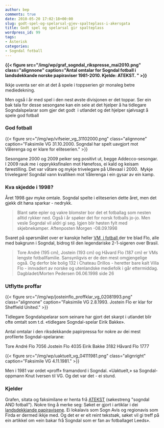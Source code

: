 ```yaml
---
author: bep
comments: true
date: 2010-05-20 17:02:18+00:00
slug: godt-spel-og-spelarsal-gjev-spalteplass-i-akersgata
title: Godt spel og spelarsal gir spalteplass
wordpress_id: 99
tags: 
- Asterisk
categories:
- Sogndal fotball
---
```


**{{< figure src="/img/wp/graf_sogndal_rikspresse_mai2010.png" class="alignnone" caption="Antal omtalar for Sogndal fotball i landsdekkande norske papiraviser 1981-2010. Kjelde: ATEKST. " >}}**

Ikkje uventa ser ein at det å spele i toppserien gir monaleg betre mediedekning.

<!--more-->

Men også i år med spel i den nest øvste divisjonen er det toppar. Ser ein bak tala for desse sesongane kan ein seie at det hjelper å ha tidlegare Sogndalspelarar som gjer det godt  i utlandet og det hjelper sjølvsagt å spele god fotball





### God fotball


{{< figure src="/img/wp/vifseier_vg_31102000.png" class="alignnone" caption="Faksimile VG 31.10.2000. Sogndal har spelt uavgjort mot Vålerenga og er klare for eliteserien." >}}

Sesongane 2000 og 2009 peiker seg positivt ut, begge Addecco-sesongar. I 2009 rauk me i opprykksfinalen mot Hønefoss, ei kald og keisam førestilling. Det var våtare og mykje trivelegare på Ullevaal i 2000.  Mykje trivelegare! Sogndal vann kvalliken mot Vålerenga i ein gysar av ein kamp.


### Kva skjedde i 1998?


Året 1998 gav myke omtale. Sogndal spelte i eliteserien dette året, men det gjekk dit høna sparkar - nedrykk.


<blockquote>Blant søte epler og vakre blomster bor det et fotballag som nesten  alltid rykker ned. Også i år spøker det for norsk fotballs jo-jo. Men  vesle Sogndal  vil aldri gi seg. Igjen blir høsten fylt med skjebnekamper.
Aftenposten Morgen -08.09.1998</blockquote>


Svaret på spørsmålet over er kanskje heller [VM  i fotball ](http://no.wikipedia.org/wiki/VM_i_fotball_1998)der tre blad Flo, alle med bakgrunn i Sogndal, bidrog til den legendariske 2-1-sigeren over Brasil.


<blockquote>Tore André (195 cm), Jostein (193 cm) og Håvard Flo (187 cm) er VMs lengste fotballfamilie. Sansynligvis er de den mest omgjengelige også. Og derfor ble bolig 132 i Chateau Drillos - heretter bare kalt Villa Flo - innvadert av norske og utenlandske mediefolk i går ettermiddag.
Dagbladet/Morten Pedersen 06.06.1998 side 26</blockquote>




### Utflytte proffar


{{< figure src="/img/wp/josteinflo_proffklar_vg_02081993.png" class="alignnone" caption="Faksimile VG 2.8.1993. Jostein Flo er klar for Sheffield United." >}}

Tidlegare Sogndalspelarar som seinare har gjort det skarpt i utlandet blir ofte omtalt som t.d. «tidlegare Sogndal-spelar Eirik Bakke».

Antal omtalar i den riksdekkande papirpressa for nokre av dei mest profilerte Sogndal-spelarane:

Tore André Flo 7056
Jostein Flo 4035
Eirik Bakke 3182
Håvard Flo 1777

{{< figure src="/img/wp/uaktuelt_vg_04111981.png" class="alignright" caption="Faksimile VG 4.11.1981." >}}

Men i 1981 var ordet «proff» framandord i Sogndal. «Uaktuelt,» sa Sogndal-oppmann Knut Iversen til VG. Og det var det - ei stund.


### Kjelder


Grafen, sitata og faksimilane er henta frå [ATEKST](https://web.retriever-info.com/services/archive.html) (søkestreng "sogndal AND  fotball"). Nokre ting å merke seg: Søket er gjort i artiklar i dei [landsdekkjande  papiravisene](http://nn.wikipedia.org/wiki/Kategori:Norske_riksdekkjande_aviser). Ei lokalavis som Sogn Avis og regionavis som Firda er  dermed ikkje med. Og det er er eit reint tekstsøk, søket vil gi treff  på ein artikkel om «ein bakar frå Sogndal som er fan av fotballaget  Leeds».

